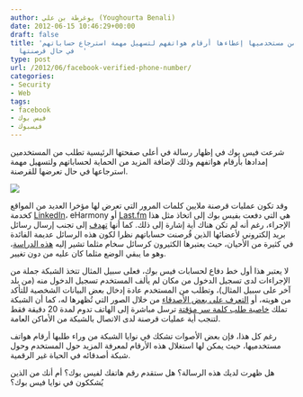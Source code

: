 ```yaml
---
author: يوغرطة بن علي (Youghourta Benali)
date: 2012-06-15 10:46:29+00:00
draft: false
title: 'فيس بوك تطلب من مستخدميها إعطاءها أرقام هواتفهم لتسهيل مهمة استرجاع حساباتهم
  في حال قرصنتها  '
type: post
url: /2012/06/facebook-verified-phone-number/
categories:
- Security
- Web
tags:
- facebook
- فيس بوك
- فيسبوك
---
```


شرعت فيس بوك في إظهار رسالة في أعلى صفحتها الرئيسية تطلب من المستخدمين إمدادها بأرقام هواتفهم وذلك لإضافة المزيد من الحماية لحساباتهم ولتسهيل مهمة استرجاعها في حال تعرضها للقرصنة.




[![](https://www.it-scoop.com/wp-content/uploads/2012/06/facebook-stay-in-control.png)
](https://www.it-scoop.com/wp-content/uploads/2012/06/facebook-stay-in-control.png)




وقد تكون عمليات قرصنة ملايين كلمات المرور التي تعرض لها مؤخرا العديد من المواقع كخدمة [LinkedIn](https://www.it-scoop.com/2012/06/linkedin-6-5-million-passwords-leaked/)، eHarmony أو [Last.fm](https://www.it-scoop.com/2012/06/lastfm-password-leak/) هي التي دفعت بفيس بوك إلى اتخاذ مثل هذا الإجراء، رغم أنه لم تكن هناك أية إشارة إلى ذلك. كما أنها [تهدف](http://techcrunch.com/2012/06/14/facebook-security-tips/) إلى تجنب إرسال رسائل بريد إلكتروني لأعضائها الذين قُرصنت حساباتهم نظرا لكون هذه الرسائل عديمة الفائدة في كثيرة من الأحيان، حيث يعتبرها الكثيرون كرسائل سخام مثلما تشير إليه [هذه الدراسة](http://www.insidefacebook.com/2010/10/12/security-one-time-passwords/)، وهو ما يبقي الوضع مثلما كان عليه من دون تغيير.




لا يعتبر هذا أول خط دفاع لحسابات فيس بوك، فعلى سبيل المثال تتخذ الشبكة جملة من الإجراءات لدى تسجيل الدخول من مكان لم يألف المستخدم تسجيل الدخول منه (من بلد آخر على سبيل المثال)، وتطلب من المستخدم عادة إدخال بعض البيانات الشخصية للتأكد من هويته، أو [التعرف على بعض الأصدقاء](http://www.insidefacebook.com/2010/07/26/facebook-photos-verify/) من خلال الصور التي تُظهرها له، كما أن الشبكة تملك [خاصية طلب كلمة سر مؤقتة](http://www.insidefacebook.com/2010/10/12/security-one-time-passwords/) ترسل مباشرة إلى الهاتف تدوم لمدة 20 دقيقة فقط لتنجب أية عمليات قرصنة لدى الاتصال بالشبكة من الأماكن العامة.




رغم كل هذا، فإن بعض الأصوات تشكك في نوايا الشبكة من وراء طلبها أرقام هواتف مستخدميها، حيث يمكن لها استغلال هذه الأرقام لمعرفة المزيد حول المستخدم وحول شبكة أصدقائه في الحياة غير الرقمية.




هل ظهرت لديك هذه الرسالة؟ هل ستقدم رقم هاتفك لفيس بوك؟ أم أنك من الذين يُشككون في نوايا فيس بوك؟

